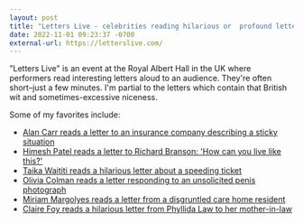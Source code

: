 ```yaml
---
layout: post
title: "Letters Live - celebrities reading hilarious or  profound letters"
date: 2022-11-01 09:23:37 -0700
external-url: https://letterslive.com/
---
```


"Letters Live" is an event at the Royal Albert Hall in the UK where
performers read interesting letters aloud to an audience. They're often
short–just a few minutes. I'm partial to the letters which contain that
British wit and sometimes-excessive niceness.

Some of my favorites include:

- [Alan Carr reads a letter to an insurance company describing a sticky situation](https://www.youtube.com/watch?v=80I6jBrsRcw)
- [Himesh Patel reads a letter to Richard Branson: 'How can you live like this?'](https://www.youtube.com/watch?v=R8x_44vFO2c)
- [Taika Waititi reads a hilarious letter about a speeding ticket](https://www.youtube.com/watch?v=yRUtyCzfuI0)
- [Olivia Colman reads a letter responding to an unsolicited penis photograph](https://www.youtube.com/watch?v=RCSYBeWuDhw)
- [Miriam Margolyes reads a letter from a disgruntled care home resident](https://www.youtube.com/watch?v=jnWxHmMqAQk)
- [Claire Foy reads a hilarious letter from Phyllida Law to her mother-in-law](https://www.youtube.com/watch?v=U2jQLjEmWMM)
